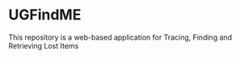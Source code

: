 # UGFindME
This repository is a web-based application for Tracing, Finding and Retrieving Lost Items 
